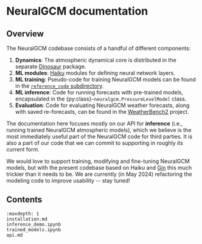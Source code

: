 # NeuralGCM documentation

## Overview

The NeuralGCM codebase consists of a handful of different components:

1. **Dynamics**: The atmospheric dynamical core is distributed in the separate
   [Dinosaur](https://github.com/google-research/dinosaur) package.
2. **ML modules**: [Haiku](https://github.com/google-deepmind/dm-haiku) modules
   for defining neural network layers.
3. **ML training**: Pseudo-code for training NeuralGCM models can be found in
   the [`reference_code` subdirectory](https://github.com/google-research/neuralgcm/tree/main/neuralgcm/reference_code).
4. **ML inference**: Code for running forecasts with pre-trained models,
   encapsulated in the {py:class}`~neuralgcm.PressureLevelModel` class.
5. **Evaluation**: Code for evaluating NeuralGCM weather forecasts, along with
   saved re-forecasts, can be found in the [WeatherBench2](https://github.com/google-research/weatherbench2)
   project.

The documentation here focuses mostly on our API for **inference** (i.e., running
trained NeuralGCM atmospheric models), which we believe is the most immediately
useful part of the NeuralGCM code for third parties. It is also a part of our
code that we can commit to supporting in roughly its current form.

We would love to support training, modifying and fine-tuning NeuralGCM models,
but with the present codebase based on Haiku and
[Gin](https://github.com/google/gin-config) this much trickier than it needs to
be. We are currently (in May 2024) refactoring the modeling code to improve
usability -- stay tuned!

## Contents

```{toctree}
:maxdepth: 1
installation.md
inference_demo.ipynb
trained_models.ipynb
api.md
```